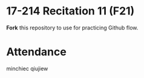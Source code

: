 # 17-214 Recitation 11 (F21)
**Fork** this repository to use for practicing Github flow.

# Attendance
minchiec qiujiew
